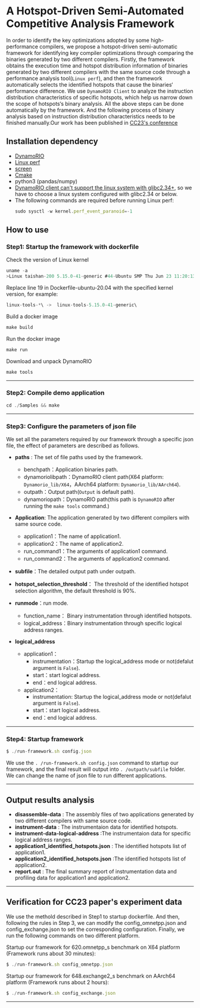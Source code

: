 # A Hotspot-Driven Semi-Automated Competitive Analysis Framework

In order to identify the key optimizations adopted by some high-performance compilers, we propose a hotspot-driven semi-automatic framework for identifying key compiler optimizations through comparing the binaries generated by two different compilers. Firstly, the framework obtains the execution time and hotspot distribution information of binaries generated by two different compilers with the same source code through a performance analysis tool(`Linux perf`), and then the framework automatically selects the identified hotspots that cause the binaries‘ performance difference. We use `DynamoRIO Client` to analyze the instruction distribution characteristics of specific hotspots, which help us narrow down the scope of hotspots‘s binary analysis. All the above steps can be done automatically by the framework. And the following process of binary analysis based on instruction distribution characteristics needs to be finished manually.Our work has been published in [CC23's conference](https://dl.acm.org/doi/abs/10.1145/3578360.3580255)

## Installation dependency

- [DynamoRIO](https://github.com/DynamoRIO)
- [Linux perf](https://perf.wiki.kernel.org/index.php/Main_Page)
- [screen](https://linux.die.net/man/1/screen)
- [Cmake](https://cmake.org/files/)
- python3 (pandas/numpy)
- [DynamoRIO client can't support the linux system with glibc2.34+](https://github.com/DynamoRIO/dynamorio/issues/5437), so we have to choose a linux system configured with glibc2.34 or below.
- The following commands are required before running Linux perf:
  ```js
  sudo sysctl -w kernel.perf_event_paranoid=-1
  ```

## How to use

### Step1: Startup the framework with dockerfile

Check the version of Linux kernel

```js
uname -a
>Linux taishan-200 5.15.0-41-generic #44-Ubuntu SMP Thu Jun 23 11:20:13 UTC 2022 aarch64 aarch64 aarch64 GNU/Linux
```

Replace line 19 in Dockerfile-ubuntu-20.04 with the specified kernel version, for example:

```js
linux-tools-*\ ->  linux-tools-5.15.0-41-generic\
```

Build a docker image

```js
make build
```

Run the docker image

```js
make run
```

Download and unpack DynamoRIO

```js
make tools
```

---

### Step2: Compile demo application

```js
cd ./Samples && make
```

---

### Step3: Configure the parameters of json file

We set all the parameters required by our framework  through a specific json file, the effect of parameters are described as follows.

- **paths** : The set of file paths used by the framework.
  
  - benchpath：Application binaries path.
  - dynamoriolibpath：DynamoRIO client path(X64 platform: `Dynamorio_lib/X64`，AArch64 platform: `Dynamorio_lib/AArch64`).
  - outpath：Output path(`Output` is default path).
  - dynamoriopath：DynamoRIO path(this path is `DynamoRIO` after running the `make tools` command.)
- **Application**: The application generated by two different compilers with same source code.
  
  - application1：The name of application1.
  - application2：The name of application2.
  - run_command1：The arguments of application1 command.
  - run_command2：The arguments of application2 command.
- **subfile**：The detailed output path under outpath.
- **hotspot_selection_threshold**：
  The threshold of the identified hotspot selection algorithm, the default threshold is 90%.
- **runmode**：run mode.
  
  - function_name： Binary instrumentation through identified hotspots.
  - logical_address：Binary instrumentation through specific logical address ranges.
- **logical_address**
  
  - application1：
    - instrumentation：Startup the logical_address mode or not(defalut argument is `False`).
    - start：start logical address.
    - end：end logical address.
  - application2：
    - instrumentation: Startup the logical_address mode or not(defalut argument is `False`).
    - start：start logical address.
    - end：end logical address.


---

### Step4: Startup framework

```js
$ ./run-framework.sh config.json
```

 We use the  `. /run-framework.sh config.json` command  to startup our framework, and the final result will output into `. /outpath/subfile`  folder. We can change the name of json file to run different applications.

---

## Output results analysis

- **disassemble-data** : The assembly files of two applications generated by two different compilers with same source code.
- **instrument-data** : The instrumentaion data for identified hotspots.
- **instrument-data-logical-address** :The instrumentaion data for specific logical address ranges.
- **application1_identified_hotspots.json** : The identified hotspots list of application1.
- **application2_identified_hotspots.json** :The identified hotspots list of application2.
- **report.out** : The final summary report of instrumentation data and profiling data for application1 and application2.

---

## Verification for CC23 paper's experiment data

We use the methold described in Step1 to startup dockerfile. And then, following the rules in Step 3, we can modify the config_omnetpp.json and config_exchange.json to set the corresponding configuration. Finally, we run the following commands on two different platform.

Startup our framework for 620.omnetpp_s benchmark on X64 platform (Framework runs about 30 minutes):

```js
$ ./run-framework.sh config_omnetpp.json
```

Startup our framework for 648.exchange2_s benchmark on AArch64 platform (Framework runs about 2 hours):

```js
$ ./run-framework.sh config_exchange.json
```

---
